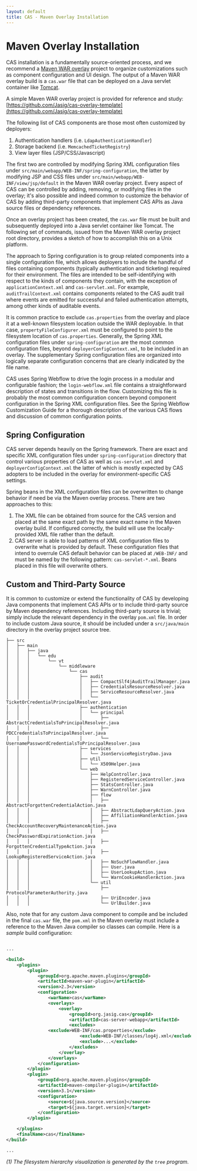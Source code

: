 ```yaml
---
layout: default
title: CAS - Maven Overlay Installation
---
```


# Maven Overlay Installation
CAS installation is a fundamentally source-oriented process, and we recommend a
[Maven WAR overlay](http://maven.apache.org/plugins/maven-war-plugin/overlays.html) project to organize
customizations such as component configuration and UI design.
The output of a Maven WAR overlay build is a `cas.war` file that can be deployed on a Java servlet container like
[Tomcat](http://tomcat.apache.org/whichversion.html).

A simple Maven WAR overlay project is provided for reference and study:
[https://github.com/Jasig/cas-overlay-template](https://github.com/Jasig/cas-overlay-template)

The following list of CAS components are those most often customized by deployers:

1. Authentication handlers (i.e. `LdapAuthenticationHandler`)
2. Storage backend (i.e. `MemcachedTicketRegistry`)
3. View layer files (JSP/CSS/Javascript)

The first two are controlled by modifying Spring XML configuration files under
`src/main/webapp/WEB-INF/spring-configuration`, the latter by modifying JSP and CSS files under
`src/main/webapp/WEB-INF/view/jsp/default` in the Maven WAR overlay project. Every aspect of CAS can be controlled by
adding, removing, or modifying files in the overlay; it's also possible and indeed common to customize the behavior of
CAS by adding third-party components that implement CAS APIs as Java source files or dependency references.

Once an overlay project has been created, the `cas.war` file must be built and subsequently deployed into a Java
servlet container like Tomcat. The following set of commands, issued from the Maven WAR overlay project root
directory, provides a sketch of how to accomplish this on a Unix platform.

The approach to Spring configuration is to group related components into a single configuration file, which allows
deployers to include the handful of files containing components (typically authentication and ticketing) required
for their environment. The files are intended to be self-identifying with respect to the kinds of components they
contain, with the exception of `applicationContext.xml` and `cas-servlet.xml`. For example, `auditTrailContext.xml`
contains components related to the CAS audit trail where events are emitted for successful and failed authentication attempts, among other kinds of auditable events.

It is common practice to exclude `cas.properties` from the overlay and place it at a well-known filesystem location
outside the WAR deployable. In that case, `propertyFileConfigurer.xml` must be configured to point to the filesystem
location of `cas.properties`. Generally, the Spring XML configuration files under `spring-configuration` are the most
common configuration files, beyond `deployerConfigContext.xml`, to be included in an overlay. The supplementary Spring
configuration files are organized into logically separate configuration concerns that are clearly indicated by the file
name.

CAS uses Spring Webflow to drive the login process in a modular and configurable fashion; the `login-webflow.xml`
file contains a straightforward description of states and transitions in the flow. Customizing this file is probably
the most common configuration concern beyond component configuration in the Spring XML configuration files. See the
Spring Webflow Customization Guide for a thorough description of the various CAS flows and discussion of common
configuration points.

## Spring Configuration
CAS server depends heavily on the Spring framework. There are exact and specific XML configuration files under `spring-configuration` directory that control various properties of CAS as well as `cas-servlet.xml` and `deployerConfigContext.xml` the latter of which is mostly expected by CAS adopters to be included in the overlay for environment-specific CAS settings.

Spring beans in the XML configuration files can be overwritten to change behavior if need be via the Maven overlay process. There are two approaches to this:

1. The XML file can be obtained from source for the CAS version and placed at the same exact path by the same exact name in the Maven overlay build. If configured correctly, the build will use the locally-provided XML file rather than the default.
2. CAS server is able to load patterns of XML configuration files to overwrite what is provided by default. These configuration files that intend to overrule CAS default behavior can be placed at `/WEB-INF/` and must be named by the following pattern: `cas-servlet-*.xml`. Beans placed in this file will overwrite others.

## Custom and Third-Party Source
It is common to customize or extend the functionality of CAS by developing Java components that implement CAS APIs or
to include third-party source by Maven dependency references. Including third-party source is trivial; simply include
the relevant dependency in the overlay `pom.xml` file. In order to include custom Java source, it should be included
under a `src/java/main` directory in the overlay project source tree.

    ├── src
    │   ├── main
    │   │   ├── java
    │   │   │   └── edu
    │   │   │       └── vt
    │   │   │           └── middleware
    │   │   │               └── cas
    │   │   │                   ├── audit
    │   │   │                   │   ├── CompactSlf4jAuditTrailManager.java
    │   │   │                   │   ├── CredentialsResourceResolver.java
    │   │   │                   │   ├── ServiceResourceResolver.java
    │   │   │                   │   └── TicketOrCredentialPrincipalResolver.java
    │   │   │                   ├── authentication
    │   │   │                   │   └── principal
    │   │   │                   │       ├── AbstractCredentialsToPrincipalResolver.java
    │   │   │                   │       ├── PDCCredentialsToPrincipalResolver.java
    │   │   │                   │       └── UsernamePasswordCredentialsToPrincipalResolver.java
    │   │   │                   ├── services
    │   │   │                   │   └── JsonServiceRegistryDao.java
    │   │   │                   ├── util
    │   │   │                   │   └── X509Helper.java
    │   │   │                   └── web
    │   │   │                       ├── HelpController.java
    │   │   │                       ├── RegisteredServiceController.java
    │   │   │                       ├── StatsController.java
    │   │   │                       ├── WarnController.java
    │   │   │                       ├── flow
    │   │   │                       │   ├── AbstractForgottenCredentialAction.java
    │   │   │                       │   ├── AbstractLdapQueryAction.java
    │   │   │                       │   ├── AffiliationHandlerAction.java
    │   │   │                       │   ├── CheckAccountRecoveryMaintenanceAction.java
    │   │   │                       │   ├── CheckPasswordExpirationAction.java
    │   │   │                       │   ├── ForgottenCredentialTypeAction.java
    │   │   │                       │   ├── LookupRegisteredServiceAction.java
    │   │   │                       │   ├── NoSuchFlowHandler.java
    │   │   │                       │   ├── User.java
    │   │   │                       │   ├── UserLookupAction.java
    │   │   │                       │   └── WarnCookieHandlerAction.java
    │   │   │                       └── util
    │   │   │                           ├── ProtocolParameterAuthority.java
    │   │   │                           ├── UriEncoder.java
    │   │   │                           └── UrlBuilder.java


Also, note that for any custom Java component to compile and be included in the final `cas.war` file, the `pom.xml` in the Maven overlay must include a reference to the Maven Java compiler so classes can compile. Here is a *sample* build configuration:


```xml

...

<build>
    <plugins>
        <plugin>
            <groupId>org.apache.maven.plugins</groupId>
            <artifactId>maven-war-plugin</artifactId>
            <version>2.3</version>
            <configuration>
                <warName>cas</warName>
                <overlays>
                    <overlay>
                        <groupId>org.jasig.cas</groupId>
                        <artifactId>cas-server-webapp</artifactId>
                        <excludes>
                <exclude>WEB-INF/cas.properties</exclude>
                            <exclude>WEB-INF/classes/log4j.xml</exclude>
                            <exclude>...</exclude>
                        </excludes>
                    </overlay>
                </overlays>
            </configuration>
        </plugin>
        <plugin>
            <groupId>org.apache.maven.plugins</groupId>
            <artifactId>maven-compiler-plugin</artifactId>
            <version>3.1</version>
            <configuration>
                <source>${java.source.version}</source>
                <target>${java.target.version}</target>
            </configuration>
        </plugin>

    </plugins>
    <finalName>cas</finalName>
</build>

...

```


*(1) The filesystem hierarchy visualization is generated by the `tree` program.*

